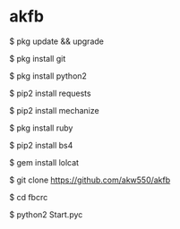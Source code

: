 # akfb
$ pkg update && upgrade

$ pkg install git

$ pkg install python2

$ pip2 install requests

$ pip2 install mechanize

$ pkg install ruby

$ pip2 install bs4

$ gem install lolcat

$ git clone https://github.com/akw550/akfb

$ cd fbcrc

$ python2 Start.pyc
